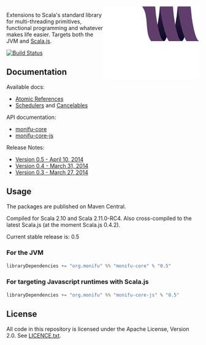 <img src="docs/assets/monifu.png" align="right" />

Extensions to Scala's standard library for multi-threading primitives, functional programming and whatever makes life easier. Targets both the JVM and [Scala.js](http://www.scala-js.org/).

[![Build Status](https://travis-ci.org/alexandru/monifu.png?branch=v0.6-SNAPSHOT)](https://travis-ci.org/alexandru/monifu)

## Documentation

Available docs:

* [Atomic References](docs/atomic.md) 
* [Schedulers](docs/schedulers.md) and [Cancelables](docs/cancelables.md)

API documentation:

* [monifu-core](http://www.monifu.org/monifu-core/current/api/)
* [monifu-core-js](http://www.monifu.org/monifu-core-js/current/api/)

Release Notes:

* [Version 0.5 - April 10, 2014](/docs/release-notes/0.5.md)
* [Version 0.4 - March 31, 2014](/docs/release-notes/0.4.md)
* [Version 0.3 - March 27, 2014](/docs/release-notes/0.3.md)

## Usage

The packages are published on Maven Central.

Compiled for Scala 2.10 and Scala 2.11.0-RC4. Also cross-compiled to
the latest Scala.js (at the moment Scala.js 0.4.2).

Current stable release is: 0.5

### For the JVM

```scala
libraryDependencies += "org.monifu" %% "monifu-core" % "0.5"
```

### For targeting Javascript runtimes with Scala.js

```scala
libraryDependencies += "org.monifu" %% "monifu-core-js" % "0.5"
```

## License

All code in this repository is licensed under the Apache License, Version 2.0.
See [LICENCE.txt](./LICENSE.txt).
